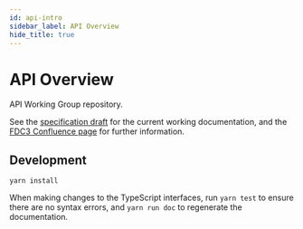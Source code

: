 ```yaml
---
id: api-intro
sidebar_label: API Overview
hide_title: true
---
```

# API Overview

API Working Group repository.

See the [specification draft](api-spec.md) for the current working documentation, and the [FDC3 Confluence page](https://finosfoundation.atlassian.net/wiki/spaces/FDC3) for further information.

## Development

```
yarn install
```

When making changes to the TypeScript interfaces, run `yarn test` to ensure there are no syntax errors, and `yarn run doc` to regenerate the documentation.